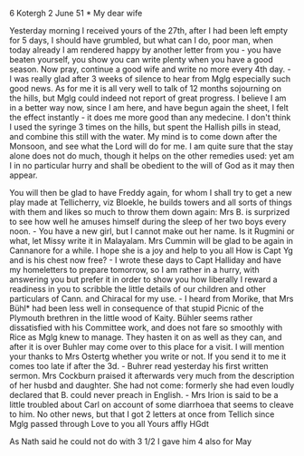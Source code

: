 6 Kotergh 2 June 51
 <Monday>*
My dear wife

Yesterday morning I received yours of the 27th, after I had been left empty for 5 days, I should have grumbled, but what can I do, poor man, when today already I am rendered happy by another letter from you - you have beaten yourself, you show you can write plenty when you have a good season. Now pray, continue a good wife and write no more every 4th day. - I was really glad after 3 weeks of silence to hear from Mglg especially such good news. As for me it is all very well to talk of 12 months sojourning on the hills, but Mglg could indeed not report of great progress. I believe I am in a better way now, since I am here, and have begun again the sheet, I felt the effect instantly - it does me more good than any medecine. I don't think I used the syringe 3 times on the hills, but spent the Hallish pills in stead, and combine this still with the water. My mind is to come down after the Monsoon, and see what the Lord will do for me. I am quite sure that the stay alone does not do much, though it helps on the other remedies used: yet am I in no particular hurry and shall be obedient to the will of God as it may then appear.

You will then be glad to have Freddy again, for whom I shall try to get a new play made at Tellicherry, viz Bloekle, he builds towers and all sorts of things with them and likes so much to throw them down again: Mrs B. is surprized to see how well he amuses himself during the sleep of her two boys every noon. - You have a new girl, but I cannot make out her name. Is it Rugmini or what, let Missy write it in Malayalam. Mrs Cummin will be glad to be again in Cannanore for a while. I hope she is a joy and help to you all How is Capt Yg and is his chest now free? - I wrote these days to Capt Halliday and have my homeletters to prepare tomorrow, so I am rather in a hurry, with answering you but prefer it in order to show you how liberally I reward a readiness in you to scribble the little details of our children and other particulars of Cann. and Chiracal for my use. - I heard from Morike, that Mrs Bühl<er>* had been less well in consequence of that stupid Picnic of the Plymouth brethren in the little wood of Kaity. Bühler seems rather dissatisfied with his Committee work, and does not fare so smoothly with Rice as Mglg knew to manage. They hasten it on as well as they can, and after it is over Buhler may come over to this place for a visit. I will mention your thanks to Mrs Ostertg whether you write or not. If you send it to me it comes too late if after the 3d. - Buhrer read yesterday his first written sermon. Mrs Cockburn praised it afterwards very much from the description of her husbd and daughter. She had not come: formerly she had even loudly declared that B. could never preach in English. - Mrs Irion is said to be a little troubled about Carl on account of some diarrhoea that seems to cleave to him. No other news, but that I got 2 letters at once from Tellich since Mglg passed through
Love to you all
 Yours affly HGdt

As Nath said he could not do with 3 1/2 I gave him 4 also for May 
